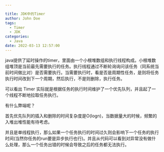 ```yaml
---

title: JDK中的Timer
author: John Doe
tags:
  - Timer
  - JDK
categories:
  - Java
date: 2022-03-13 12:57:00
---
```


java提供了延时操作的timer，里面由一个小根堆数组和执行线程构成。小根堆数组堆顶是当前最先需要执行的任务。执行线程通过不断轮询询问该任务（同系统当前时间做比对）是否需要执行。当需要执行时，看是否是周期性任务，是则将任务执行时间改到下一个周期，然后执行，不是则删除，执行任务。

可以看出 Timer 实际就是根据任务的执行时间维护了一个优先队列，并且起了一个线程不断地拉取任务执行。

有什么弊端呢？

首先优先队列的插入和删除的时间复杂度是O(logn)，当数据量大的时候，频繁的入堆出堆性能有待考虑。

并且是单线程执行，那么如果一个任务执行的时间过久则会影响下一个任务的执行时间(当然你任务的run要是异步执行也行)。并且从代码可以看到对异常没有做什么处理，那么一个任务出错的时候会导致之后的任务都无法执行。
